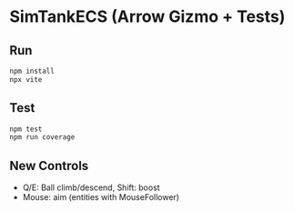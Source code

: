 # SimTankECS (Arrow Gizmo + Tests)

## Run
```bash
npm install
npx vite
```

## Test
```bash
npm test
npm run coverage
```


## New Controls
- Q/E: Ball climb/descend, Shift: boost
- Mouse: aim (entities with MouseFollower)
